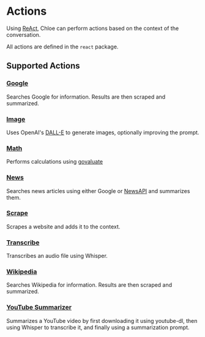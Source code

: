 # Actions

Using [ReAct](https://react-lm.github.io), Chloe can perform actions based on the context of the
conversation.

All actions are defined in the `react` package.

## Supported Actions

### [Google](https://github.com/kamushadenes/chloe/blob/main/react/actions/google/)

Searches Google for information. Results are then scraped and summarized.

### [Image](https://github.com/kamushadenes/chloe/blob/main/react/actions/image/)

Uses OpenAI's [DALL-E](https://openai.com/product/dall-e-2) to generate images, optionally improving
the prompt.

### [Math](https://github.com/kamushadenes/chloe/blob/main/react/actions/math/)

Performs calculations using [govaluate](https://github.com/Knetic/govaluate)

### [News](https://github.com/kamushadenes/chloe/blob/main/react/actions/news/)

Searches news articles using either Google or [NewsAPI](https://newsapi.org) and summarizes them.

### [Scrape](https://github.com/kamushadenes/chloe/blob/main/react/actions/scrape/)

Scrapes a website and adds it to the context.

### [Transcribe](https://github.com/kamushadenes/chloe/blob/main/react/actions/transcribe/)

Transcribes an audio file using Whisper.

### [Wikipedia](https://github.com/kamushadenes/chloe/blob/main/react/wikipedia/)

Searches Wikipedia for information. Results are then scraped and summarized.

### [YouTube Summarizer](https://github.com/kamushadenes/chloe/blob/main/react/youtube_summarizer/)

Summarizes a YouTube video by first downloading it using youtube-dl, then using Whisper to
transcribe it, and finally using a summarization prompt.


